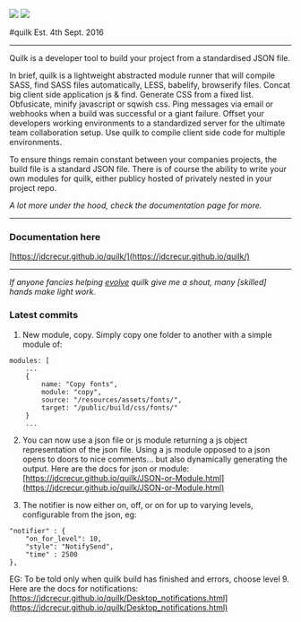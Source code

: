 ![](https://img.shields.io/npm/v/quilk.svg) ![](https://img.shields.io/npm/dt/quilk.svg)

#quilk
Est. 4th Sept. 2016

---

Quilk is a developer tool to build your project from a standardised JSON file.

In brief, quilk is a lightweight abstracted module runner that will compile SASS, find SASS files automatically, LESS, babelify, browserify files. Concat big client side application js & find. Generate CSS from a fixed list. Obfusicate, minify javascript or sqwish css. Ping messages via email or webhooks when a build was successful or a giant failure. Offset your developers working environments to a standardized server for the ultimate team collaboration setup. Use quilk to compile client side code for multiple environments.

To ensure things remain constant between your companies projects, the build file is a standard JSON file. There is of course the ability to write your own modules for quilk, either publicy hosted of privately nested in your project repo.

*A lot more under the hood, check the documentation page for more.*

---

### Documentation here 
[https://jdcrecur.github.io/quilk/](https://jdcrecur.github.io/quilk/)

---

*If anyone fancies helping [evolve](https://github.com/jdcrecur/quilk/) quilk give me a shout, many [skilled] hands make light work.*


### Latest commits
1.  New module, copy. Simply copy one folder to another with a simple module of:
```
modules: [
    ...
    {
        name: "Copy fonts",
        module: "copy",
        source: "/resources/assets/fonts/",
        target: "/public/build/css/fonts/"
    }
    ...
```


2.  You can now use a json file or js module returning a js object representation of the json file. Using a js module opposed to a json opens to doors to nice comments... but also dynamically generating the output.
Here are the docs for json or module: [https://jdcrecur.github.io/quilk/JSON-or-Module.html](https://jdcrecur.github.io/quilk/JSON-or-Module.html)


3.  The notifier is now either on, off, or on for up to varying levels, configurable from the json, eg:
```
"notifier" : {
    "on_for_level": 10,
    "style": "NotifySend",
    "time" : 2500
},
```
EG: To be told only when quilk build has finished and errors, choose level 9.
Here are the docs for notifications: [https://jdcrecur.github.io/quilk/Desktop_notifications.html](https://jdcrecur.github.io/quilk/Desktop_notifications.html)